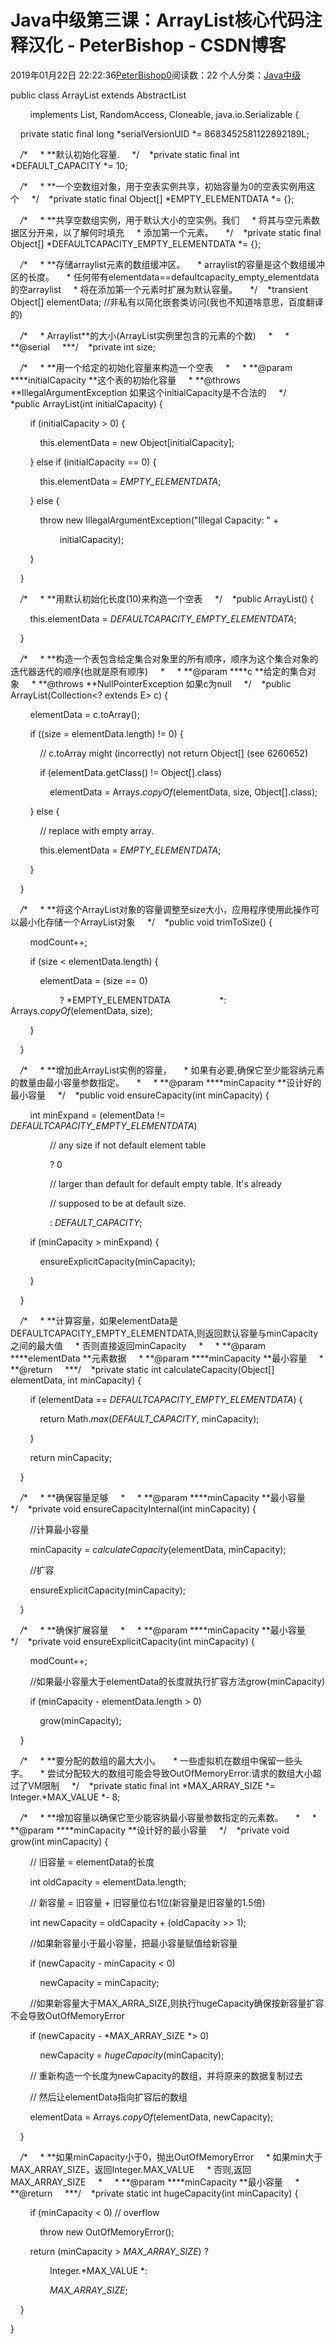 # Java中级第三课：ArrayList核心代码注释汉化 - PeterBishop - CSDN博客





2019年01月22日 22:22:36[PeterBishop0](https://me.csdn.net/qq_40061421)阅读数：22
个人分类：[Java中级](https://blog.csdn.net/qq_40061421/article/category/8626230)








public class ArrayList<E> extends AbstractList<E>

        implements List<E>, RandomAccess, Cloneable, java.io.Serializable {

    private static final long *serialVersionUID *= 8683452581122892189L;



    */**     * **默认初始化容量.     */    *private static final int *DEFAULT_CAPACITY *= 10;



    */**     * **一个空数组对象，用于空表实例共享，初始容量为0的空表实例用这个     */    *private static final Object[] *EMPTY_ELEMENTDATA *= {};



    */**     * **共享空数组实例，用于默认大小的空实例。我们     * 将其与空元素数据区分开来，以了解何时填充     * 添加第一个元素。     */    *private static final Object[] *DEFAULTCAPACITY_EMPTY_ELEMENTDATA *= {};



    */**     * **存储arraylist元素的数组缓冲区。     * arraylist的容量是这个数组缓冲区的长度。     * 任何带有elementdata==defaultcapacity_empty_elementdata的空arraylist     * 将在添加第一个元素时扩展为默认容量。     */    *transient Object[] elementData; //非私有以简化嵌套类访问(我也不知道啥意思，百度翻译的)



    */**     * Arraylist**的大小(ArrayList实例里包含的元素的个数)     *     * **@serial     ***/    *private int size;



    */**     * **用一个给定的初始化容量来构造一个空表     *     * **@param ****initialCapacity **这个表的初始化容量     * **@throws **IllegalArgumentException 如果这个initialCapacity是不合法的     */    *public ArrayList(int initialCapacity) {

        if (initialCapacity > 0) {

            this.elementData = new Object[initialCapacity];

        } else if (initialCapacity == 0) {

            this.elementData = *EMPTY_ELEMENTDATA*;

        } else {

            throw new IllegalArgumentException("Illegal Capacity: " +

                    initialCapacity);

        }

    }



    */**     * **用默认初始化长度(10)来构造一个空表     */    *public ArrayList() {

        this.elementData = *DEFAULTCAPACITY_EMPTY_ELEMENTDATA*;

    }



    */**     * **构造一个表包含给定集合对象里的所有顺序，顺序为这个集合对象的迭代器迭代的顺序(也就是原有顺序)     *     * **@param ****c **给定的集合对象     * **@throws **NullPointerException 如果c为null     */    *public ArrayList(Collection<? extends E> c) {

        elementData = c.toArray();

        if ((size = elementData.length) != 0) {

            // c.toArray might (incorrectly) not return Object[] (see 6260652)

            if (elementData.getClass() != Object[].class)

                elementData = Arrays.*copyOf*(elementData, size, Object[].class);

        } else {

            // replace with empty array.

            this.elementData = *EMPTY_ELEMENTDATA*;

        }

    }



    */**     * **将这个ArrayList对象的容量调整至size大小，应用程序使用此操作可以最小化存储一个ArrayList对象     */    *public void trimToSize() {

        modCount++;

        if (size < elementData.length) {

            elementData = (size == 0)

                    ? *EMPTY_ELEMENTDATA                    *: Arrays.*copyOf*(elementData, size);

        }

    }



    */**     * **增加此ArrayList实例的容量，     * 如果有必要,确保它至少能容纳元素的数量由最小容量参数指定。     *     * **@param ****minCapacity **设计好的最小容量     */    *public void ensureCapacity(int minCapacity) {

        int minExpand = (elementData != *DEFAULTCAPACITY_EMPTY_ELEMENTDATA*)

                // any size if not default element table

                ? 0

                // larger than default for default empty table. It's already

                // supposed to be at default size.

                : *DEFAULT_CAPACITY*;



        if (minCapacity > minExpand) {

            ensureExplicitCapacity(minCapacity);

        }

    }



    */**     * **计算容量，如果elementData是DEFAULTCAPACITY_EMPTY_ELEMENTDATA,则返回默认容量与minCapacity之间的最大值     * 否则直接返回minCapacity     *     * **@param ****elementData **元素数据     * **@param ****minCapacity **最小容量     * **@return     ***/    *private static int calculateCapacity(Object[] elementData, int minCapacity) {

        if (elementData == *DEFAULTCAPACITY_EMPTY_ELEMENTDATA*) {

            return Math.*max*(*DEFAULT_CAPACITY*, minCapacity);

        }

        return minCapacity;

    }



    */**     * **确保容量足够     *     * **@param ****minCapacity **最小容量     */    *private void ensureCapacityInternal(int minCapacity) {



        //计算最小容量

        minCapacity = *calculateCapacity*(elementData, minCapacity);

        //扩容

        ensureExplicitCapacity(minCapacity);

    }



    */**     * **确保扩展容量     *     * **@param ****minCapacity **最小容量     */    *private void ensureExplicitCapacity(int minCapacity) {

        modCount++;



        //如果最小容量大于elementData的长度就执行扩容方法grow(minCapacity)

        if (minCapacity - elementData.length > 0)

            grow(minCapacity);

    }



    */**     * **要分配的数组的最大大小。     * 一些虚拟机在数组中保留一些头字。     * 尝试分配较大的数组可能会导致OutOfMemoryError:请求的数组大小超过了VM限制     */    *private static final int *MAX_ARRAY_SIZE *= Integer.*MAX_VALUE *- 8;



    */**     * **增加容量以确保它至少能容纳最小容量参数指定的元素数。     *     * **@param ****minCapacity **设计好的最小容量     */    *private void grow(int minCapacity) {

        // 旧容量 = elementData的长度

        int oldCapacity = elementData.length;



        // 新容量 = 旧容量 + 旧容量位右1位(新容量是旧容量的1.5倍)

        int newCapacity = oldCapacity + (oldCapacity >> 1);

        //如果新容量小于最小容量，把最小容量赋值给新容量

        if (newCapacity - minCapacity < 0)

            newCapacity = minCapacity;

        //如果新容量大于MAX_ARRA_SIZE,则执行hugeCapacity确保按新容量扩容不会导致OutOfMemoryError

        if (newCapacity - *MAX_ARRAY_SIZE *> 0)

            newCapacity = *hugeCapacity*(minCapacity);

        // 重新构造一个长度为newCapacity的数组，并将原来的数据复制过去

        // 然后让elementData指向扩容后的数组

        elementData = Arrays.*copyOf*(elementData, newCapacity);

    }



    */**     * **如果minCapacity小于0，抛出OutOfMemoryError     * 如果min大于MAX_ARRAY_SIZE，返回Integer.MAX_VALUE     * 否则,返回MAX_ARRAY_SIZE     *     * **@param ****minCapacity **最小容量     * **@return     ***/    *private static int hugeCapacity(int minCapacity) {

        if (minCapacity < 0) // overflow

            throw new OutOfMemoryError();

        return (minCapacity > *MAX_ARRAY_SIZE*) ?

                Integer.*MAX_VALUE *:

                *MAX_ARRAY_SIZE*;

    }

}




